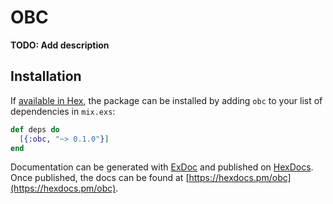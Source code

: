 # OBC

**TODO: Add description**

## Installation

If [available in Hex](https://hex.pm/docs/publish), the package can be installed
by adding `obc` to your list of dependencies in `mix.exs`:

```elixir
def deps do
  [{:obc, "~> 0.1.0"}]
end
```

Documentation can be generated with [ExDoc](https://github.com/elixir-lang/ex_doc)
and published on [HexDocs](https://hexdocs.pm). Once published, the docs can
be found at [https://hexdocs.pm/obc](https://hexdocs.pm/obc).

